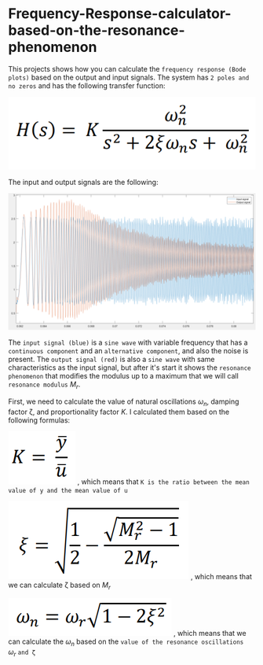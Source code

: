 # Frequency-Response-calculator-based-on-the-resonance-phenomenon

This projects shows how you can calculate the `frequency response (Bode plots)` based on the output and input signals. The system has `2 poles and no zeros` and has the following transfer function:

![alt text](transferFunction.png)

The input and output signals are the following:

![alt text](Signals.png)

The `input signal (blue)` is a `sine wave` with variable frequency that has a `continuous component` and an `alternative component`, and also the noise is present.
The `output signal (red)` is also a `sine wave` with same characteristics as the input signal, but after it's start it shows the `resonance phenomenon` that modifies the modulus up to a maximum that we will call `resonance modulus` $M_r$.

First, we need to calculate the value of natural oscillations $\omega_n$, damping factor ζ, and proportionality factor $K$. I calculated them based on the following formulas:

![alt text](Screenshot_1.png) , which means that `K is the ratio between the mean value of y and the mean value of u`

![alt text](zeta.png) , which means that we can calculate ζ based on $M_r$

![alt text](naturalOscillations.png) , which means that we can calculate the $\omega_n$ based on the `value of the resonance oscillations ` $\omega_r$ `and ζ` 
